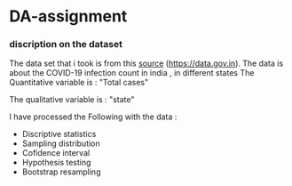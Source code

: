 # DA-assignment

### discription on the dataset 
  The data set that i took is from this [source](https://www.example.com) (https://data.gov.in).
  The data is about the COVID-19 infection count in india , in different states 
  The Quantitative variable is : "Total cases"
  
  The qualitative variable is : "state"
  
  I have processed the Following with the data :
   * Discriptive statistics
   * Sampling distribution 
   * Cofidence interval 
   * Hypothesis testing 
   * Bootstrap resampling 
 
